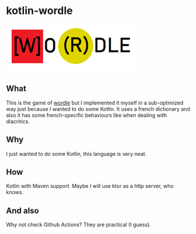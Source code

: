 # kotlin-wordle

![img.png](logo.png)

## What

This is the game of [wordle](https://www.nytimes.com/games/wordle/index.html) but I implemented it myself in a sub-optimized way just because I wanted to do some Kotlin. It uses a french dictionary and also it has some french-specific behaviours like when dealing with diacritics.

## Why

I just wanted to do some Kotlin, this language is very neat.

## How

Kotlin with Maven support. Maybe I will use ktor as a http server, who knows.

## And also

Why not check Github Actions? They are practical (I guess).
